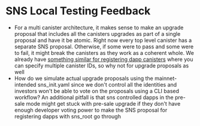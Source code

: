 # SNS Local Testing Feedback

- For a multi canister architecture, it makes sense to make an upgrade proposal that includes all the canisters upgrades as part of a single proposal and have it be atomic. Right now every top level canister has a separate SNS proposal. Otherwise, if some were to pass and some were to fail, it might break the canisters as they work as a coherent whole. We already have [something similar for registering dapp canisters](https://internetcomputer.org/docs/current/developer-docs/integrations/sns/get-sns/testflight#register-dapp-canisters-with-sns-root) where you can specify multiple canister IDs, so why not for upgrade proposals as well
- How do we simulate actual upgrade proposals using the mainnet-intended sns_init.yaml since we don't control all the identities and investors won't be able to vote on the proposals using a CLI based workflow? An additional pitfall is that sns controlled dapps in the pre-sale mode might get stuck with pre-sale upgrade if they don't have enough developer voting power to make the SNS proposal for registering dapps with sns_root go through
